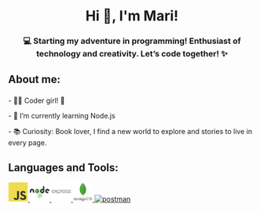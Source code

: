 <h1 align="center">Hi 👋, I'm Mari!</h1>
<h3 align="center">💻 Starting my adventure in programming! Enthusiast of technology and creativity. Let’s code together! ✨</h3>

###

<h2 align="left">About me:</h2>

###

<p align="left">- 👩‍💻 Coder girl! 🌟
<p align="left">- 🌱 I’m currently learning Node.js</p>
<p align="left">- 📚 Curiosity: Book lover, I find a new world to explore and stories to live in every page.</p>

###

<h2 align="left">Languages and Tools:</h2>
<p align="left"> <a href="https://developer.mozilla.org/en-US/docs/Web/JavaScript" target="_blank" rel="noreferrer"> <img src="https://raw.githubusercontent.com/devicons/devicon/master/icons/javascript/javascript-original.svg" alt="javascript" width="40" height="40"/> </a> <a href="https://nodejs.org" target="_blank" rel="noreferrer"> <img src="https://raw.githubusercontent.com/devicons/devicon/master/icons/nodejs/nodejs-original-wordmark.svg" alt="nodejs" width="40" height="40"/> </a> <a href="https://expressjs.com" target="_blank" rel="noreferrer"> <img src="https://raw.githubusercontent.com/devicons/devicon/master/icons/express/express-original-wordmark.svg" alt="express" width="40" height="40"/> </a> <a href="https://www.mongodb.com/" target="_blank" rel="noreferrer"> <img src="https://raw.githubusercontent.com/devicons/devicon/master/icons/mongodb/mongodb-original-wordmark.svg" alt="mongodb" width="40" height="40"/> </a> <a href="https://postman.com" target="_blank" rel="noreferrer"> <img src="https://www.vectorlogo.zone/logos/getpostman/getpostman-icon.svg" alt="postman" width="40" height="40"/> </a> </p>
